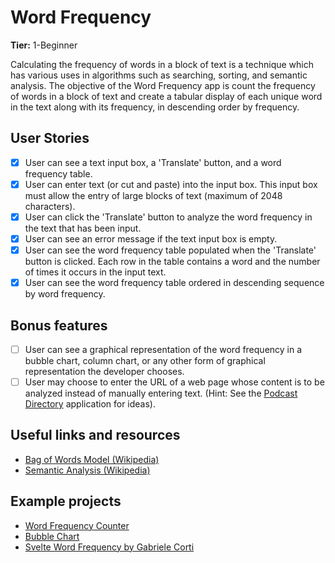 # Word Frequency

**Tier:** 1-Beginner

Calculating the frequency of words in a block of text is a technique which has
various uses in algorithms such as searching, sorting, and semantic analysis.
The objective of the Word Frequency app is count the frequency of words in a
block of text and create a tabular display of each unique word in the text
along with its frequency, in descending order by frequency.

## User Stories

- [x] User can see a text input box, a 'Translate' button, and a word
      frequency table.
- [x] User can enter text (or cut and paste) into the input box. This input
      box must allow the entry of large blocks of text (maximum of 2048 characters).
- [x] User can click the 'Translate' button to analyze the word frequency in
      the text that has been input.
- [x] User can see an error message if the text input box is empty.
- [x] User can see the word frequency table populated when the 'Translate'
      button is clicked. Each row in the table contains a word and the number of times
      it occurs in the input text.
- [x] User can see the word frequency table ordered in descending sequence
      by word frequency.

## Bonus features

- [ ] User can see a graphical representation of the word frequency in a
      bubble chart, column chart, or any other form of graphical representation the
      developer chooses.
- [ ] User may choose to enter the URL of a web page whose content is to be
      analyzed instead of manually entering text. (Hint: See the
      [Podcast Directory](../2-Intermediate/Podcast-Directory-App.md) application for ideas).

## Useful links and resources

- [Bag of Words Model (Wikipedia)](https://en.wikipedia.org/wiki/Bag-of-words_model)
- [Semantic Analysis (Wikipedia)](https://en.wikipedia.org/wiki/Sentiment_analysis)

## Example projects

- [Word Frequency Counter](https://codepen.io/maxotar/pen/aLrwJM)
- [Bubble Chart](https://codepen.io/Quendoline/pen/pjELpM)
- [Svelte Word Frequency by Gabriele Corti](https://codepen.io/borntofrappe/pen/QWWWqQM)
